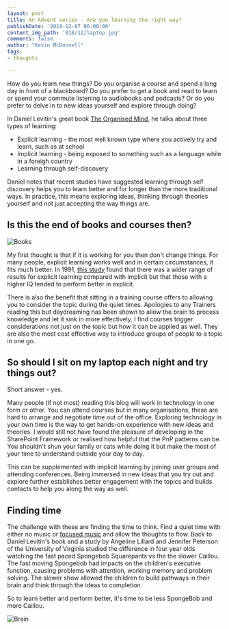 ```yaml
---
layout: post
title: An Advent series - Are you learning the right way?
publishDate: '2018-12-07 06:00:00'
content_img_path: '018/12/laptop.jpg'
comments: false
author: "Kevin McDonnell"
tags:
- thoughts

---
```


How do you learn new things? Do you organise a course and spend a long day in front of a blackboard? Do you prefer to get a book and read to learn or spend your commute listening to audiobooks and podcasts? Or do you prefer to delve in to new ideas yourself and explore through doing?

In Daniel Levitin's great book [The Organised Mind](https://www.amazon.co.uk/Organized-Mind-Thinking-Straight-Information-ebook/dp/B00M8PUC8K), he talks about three types of learning:
- Explicit learning - the most well known type where you actively try and learn, such as at school
- Implicit learning - being exposed to something such as a language while in a foreigh country
- Learning through self-discovery

Daniel notes that recent studies have suggested learning through self discovery helps you to learn better and for longer than the more traditional ways. In practice, this means exploring ideas, thinking through theories yourself and not just accepting the way things are.

## Is this the end of books and courses then?

![Books]()

My first thought is that if it is working for you then don't change things. For many people, explicit learning works well and in certain circumstances, it fits much better. In 1991, [this study](https://www.ncbi.nlm.nih.gov/pubmed/1834770) found that there was a wider range of results for explicit learning compared with implicit but that those with a higher IQ tended to perform better in explicit.

There is also the benefit that sitting in a training course offers to allowing you to consider the topic during the quiet times. Apologies to any Trainers reading this but daydreaming has been shown to allow the brain to process knowledge and let it sink in more effectively. I find courses trigger considerations not just on the topic but how it can be applied as well. They are also the most cost effective way to introduce groups of people to a topic in one go. 

## So should I sit on my laptop each night and try things out?

Short answer - yes.

Many people (if not most) reading this blog will work in technology in one form or other. You can attend courses but in many organisations, these are hard to arrange and negotiate time out of the office. Exploring technology in your own time is the way to get hands-on experience with new ideas and theories. I would still not have found the pleasure of developing in the SharePoint Framework or realised how helpful that the PnP patterns can be. You shouldn't shun your family or cats while doing it but make the most of your time to understand outside your day to day.

This can be supplemented with implicit learning by joining user groups and attending conferences. Being immersed in new ideas that you try out and explore further establishes better engagement with the topics and builds contacts to help you along the way as well.

## Finding time

The challenge with these are finding the time to think. Find a quiet time with either no music or [focused music](https://open.spotify.com/playlist/37i9dQZF1DWZeKCadgRdKQ) and allow the thoughts to flow. Back to Daniel Levitin's book and a study by Angeline Lillard and Jennifer Peterson of the University of Virginia studied the difference in four year olds watching the fast paced Spongebob Squarepants vs the the slower Caillou. The fast moving Spongebob had impacts on the children's executive function, causing problems with attention, working memory and problem solving. The slower show allowed the children to build pathways in their brain and think through the ideas to completion.

So to learn better and perform better, it's time to be less SpongeBob and more Caillou.

![Brain](/assets/2018/12/brain.jpg)